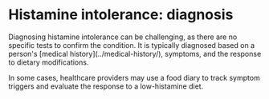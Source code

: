 <!--
source: gpt-3 + jph editing
tags: diagnoses
-->

# Histamine intolerance: diagnosis

Diagnosing histamine intolerance can be challenging, as there are no specific tests to confirm the condition. It is typically diagnosed based on a person's [medical history](../medical-history/\), symptoms, and the response to dietary modifications.

In some cases, healthcare providers may use a food diary to track symptom triggers and evaluate the response to a low-histamine diet.
